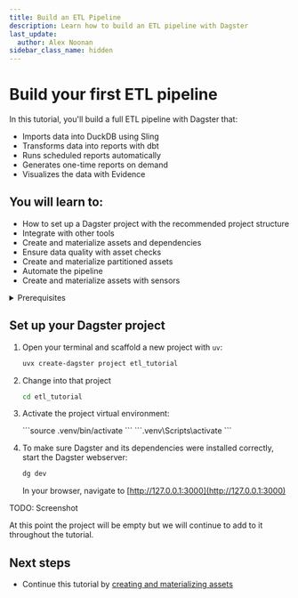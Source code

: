 ```yaml
---
title: Build an ETL Pipeline
description: Learn how to build an ETL pipeline with Dagster
last_update:
  author: Alex Noonan
sidebar_class_name: hidden
---
```


# Build your first ETL pipeline

In this tutorial, you'll build a full ETL pipeline with Dagster that:

- Imports data into DuckDB using Sling
- Transforms data into reports with dbt
- Runs scheduled reports automatically
- Generates one-time reports on demand
- Visualizes the data with Evidence

## You will learn to:

- How to set up a Dagster project with the recommended project structure
- Integrate with other tools
- Create and materialize assets and dependencies
- Ensure data quality with asset checks
- Create and materialize partitioned assets
- Automate the pipeline
- Create and materialize assets with sensors

<details>
  <summary>Prerequisites</summary>

To follow the steps in this guide, you'll need:

- Basic Python knowledge
- Python 3.9+ installed on your system. Refer to the [Installation guide](/getting-started/installation) for information.
- Familiarity with SQL and Python.
- Understanding of data pipelines and the extract, transform, and load process.

</details>

## Set up your Dagster project

1. Open your terminal and scaffold a new project with `uv`:

   ```bash
   uvx create-dagster project etl_tutorial
   ```

2. Change into that project

   ```bash
   cd etl_tutorial
   ```

3. Activate the project virtual environment:

   <Tabs>
     <TabItem value="macos" label="MacOS">
       ```source .venv/bin/activate ```
     </TabItem>
     <TabItem value="windows" label="Windows">
       ```.venv\Scripts\activate ```
     </TabItem>
   </Tabs>


4. To make sure Dagster and its dependencies were installed correctly, start the Dagster webserver:

   ```bash
   dg dev
   ```

   In your browser, navigate to [http://127.0.0.1:3000](http://127.0.0.1:3000)

TODO: Screenshot

At this point the project will be empty but we will continue to add to it throughout the tutorial.

## Next steps

- Continue this tutorial by [creating and materializing assets](/etl-pipeline-tutorial/create-and-materialize-assets)
